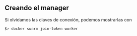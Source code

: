 ## Creando el manager

Si olvidamos las claves de conexión, podemos mostrarlas con

```bash
$> docker swarm join-token worker
```
